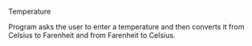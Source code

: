 Temperature

Program asks the user to enter a temperature and then converts it from
Celsius to Farenheit and from Farenheit to Celsius.
